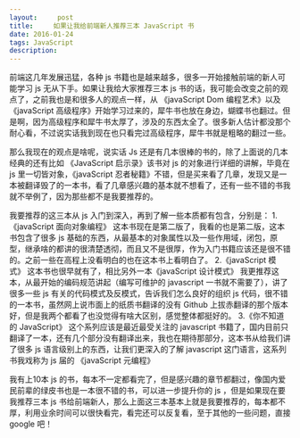 ```yaml
---
layout:     post
title:     如果让我给前端新人推荐三本 JavaScript 书
date: 2016-01-24
tags: JavaScript
description: 
---
```

前端这几年发展迅猛，各种 js 书籍也是越来越多，很多一开始接触前端的新人可能学习 js 无从下手。如果让我给大家推荐三本 js 书的话，我可能会改变之前的观点了，之前我也是和很多人的观点一样，从 《javaScript Dom 编程艺术》以及 《javaScript 高级程序》开始学习过来的，犀牛书也放在身边，蝴蝶书也翻过。但是啊，因为高级程序和犀牛书太厚了，涉及的东西太全了。很多新人估计都没那个耐心看，不过说实话我到现在也只看完过高级程序，犀牛书就是粗略的翻过一些。

那么我现在的观点是啥呢，说实话 Js 还是有几本很棒的书的，除了上面说的几本经典的还有比如 《JavaScript 启示录》该书对 js 的对象进行详细的讲解，毕竟在 js 里一切皆对象，《javaScript 忍者秘籍》不错，但是买来看了几章，发现又是一本被翻译毁了的一本书，看了几章感兴趣的基本就不想看了，还有一些不错的书我就不举例了，因为那些都不是我要推荐的。

我要推荐的这三本从 js 入门到深入，再到了解一些本质都有包含，分别是：
1.《javaScript 面向对象编程》
这本书现在是第二版了，我看的也是第二版，这本书包含了很多 js 基础的东西，从最基本的对象属性以及一些作用域，闭包，原型，继承啥的都讲的很清楚透彻，而且又不是很厚，作为入门书籍应该还是很不错的。之前一些在高程上没看明白的也在这本书上看明白了。
2.《javaScript 模式》
这本书也很早就有了，相比另外一本《javaScript 设计模式》 我更推荐这本，从最开始的编码规范讲起（编写可维护的 javascript 一书就不需要了），讲了很多一些 js 有关的代码模式及反模式，告诉我们怎么良好的组织 js 代码，很不错的一本书，虽然网上说市面上的纸质书翻译的没有 Github 上拔赤翻译的那个版本好，但是我两个都看了也没觉得有啥大区别，感觉整体都挺好的。
3.《你不知道的 JavaScript》
这个系列应该是最近最受关注的 javascript 书籍了，国内目前只翻译了一本，还有几个部分没有翻译出来，我也在期待那部分，这本书从给我们讲了很多 js 语言级别上的东西，让我们更深入的了解 javascript 这门语言，这系列书我戏称为 js 届的 《javaScript 元编程》

我有上10本 js 的书，每本不一定都看完了，但是感兴趣的章节都翻过，像国内爱民前辈的绿皮书也是一本很不错的书，可以进一步提升你的 js ，但是如果现在要我推荐三本 js 书给前端新人，那么上面这三本基本上就是我要推荐的，每本都不厚，利用业余时间可以很快看完，看完还可以反复看，至于其他的一些问题，直接 google 吧！


